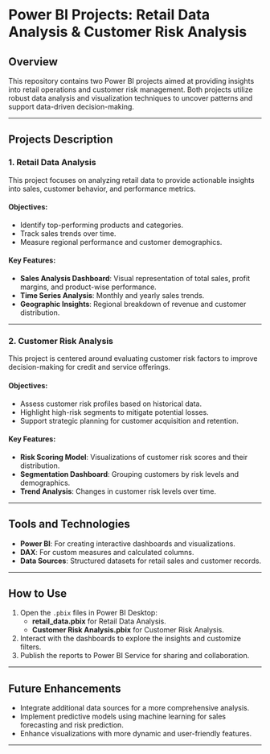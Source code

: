 

# Power BI Projects: Retail Data Analysis & Customer Risk Analysis

## Overview

This repository contains two Power BI projects aimed at providing insights into retail operations and customer risk management. Both projects utilize robust data analysis and visualization techniques to uncover patterns and support data-driven decision-making.

---

## Projects Description

### 1. **Retail Data Analysis**
This project focuses on analyzing retail data to provide actionable insights into sales, customer behavior, and performance metrics. 

#### Objectives:
- Identify top-performing products and categories.
- Track sales trends over time.
- Measure regional performance and customer demographics.

#### Key Features:
- **Sales Analysis Dashboard**: Visual representation of total sales, profit margins, and product-wise performance.
- **Time Series Analysis**: Monthly and yearly sales trends.
- **Geographic Insights**: Regional breakdown of revenue and customer distribution.

---

### 2. **Customer Risk Analysis**
This project is centered around evaluating customer risk factors to improve decision-making for credit and service offerings.

#### Objectives:
- Assess customer risk profiles based on historical data.
- Highlight high-risk segments to mitigate potential losses.
- Support strategic planning for customer acquisition and retention.

#### Key Features:
- **Risk Scoring Model**: Visualizations of customer risk scores and their distribution.
- **Segmentation Dashboard**: Grouping customers by risk levels and demographics.
- **Trend Analysis**: Changes in customer risk levels over time.

---

## Tools and Technologies
- **Power BI**: For creating interactive dashboards and visualizations.
- **DAX**: For custom measures and calculated columns.
- **Data Sources**: Structured datasets for retail sales and customer records.

---

## How to Use
1. Open the `.pbix` files in Power BI Desktop:
   - **retail_data.pbix** for Retail Data Analysis.
   - **Customer Risk Analysis.pbix** for Customer Risk Analysis.
2. Interact with the dashboards to explore the insights and customize filters.
3. Publish the reports to Power BI Service for sharing and collaboration.

---

## Future Enhancements
- Integrate additional data sources for a more comprehensive analysis.
- Implement predictive models using machine learning for sales forecasting and risk prediction.
- Enhance visualizations with more dynamic and user-friendly features.

---

 
